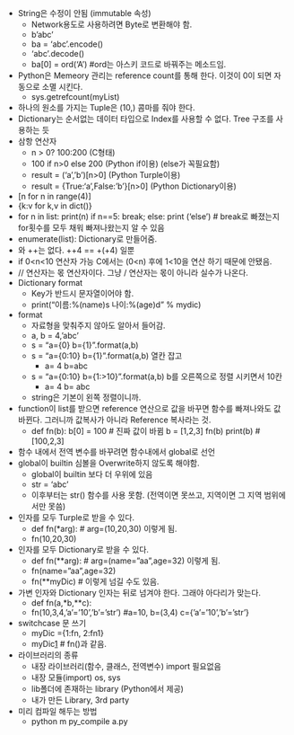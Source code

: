 * String은 수정이 안됨 (immutable 속성)
  * Network용도로 사용하려면 Byte로 변환해야 함.
  * b’abc’
  * ba = ‘abc’.encode()
  * ‘abc’.decode()
  * ba[0] = ord(‘A’) #ord는 아스키 코드로 바꿔주는 메소드임.
* Python은 Memeory 관리는 reference count를 통해 한다. 이것이 0이 되면 자동으로
소멸 시킨다.
  * sys.getrefcount(myList)
* 하나의 원소를 가지는 Tuple은 (10,) 콤마를 줘야 한다.
* Dictionary는 순서없는 데이터 타입으로 Index를 사용할 수 없다. Tree 구조를
사용하는 듯
* 삼항 연산자
  * n > 0? 100:200 (C형태)
  * 100 if n>0 else 200 (Python if이용) (else가 꼭필요함)
  * result = (‘a’,’b’)[n>0] (Python Turple이용)
  * result = {True:‘a’,False:’b’}[n>0] (Python Dictionary이용)
* [n for n in range(4)]
* {k:v for k,v in dict()}
* for n in list:
print(n)
if n==5:
break;
else:
print (‘else’) # break로 빠졌는지 for횟수를 모두 채워 빠져나왔는지 알 수 있음
* enumerate(list): Dictionary로 만들어줌.
* ­­와 ++는 없다. ++4 == +(+4) 일뿐
* if 0<n<10 연산자 가능 C에서는 (0<n) 후에 1<10을 연산 하기 때문에 안됐음.
* // 연산자는 몫 연산자이다. 그냥 / 연산자는 몫이 아니라 실수가 나온다.
* Dictionary format
  * Key가 반드시 문자열이어야 함.
  * print(“이름:%(name)s 나이:%(age)d” % mydic)
* format
  * 자료형을 맞춰주지 않아도 알아서 들어감.
  * a, b = 4,’abc’
  * s = “a={0} b={1}”.format(a,b)
  * s = “a={0:10} b={1}”.format(a,b) 열칸 잡고
    * a= 4 b=abc
  * s = “a={0:10} b={1:>10}”.format(a,b) b를 오른쪽으로 정렬 시키면서 10칸
    * a= 4 b= abc
  * string은 기본이 왼쪽 정렬이니까.
* function이 list를 받으면 reference 연산으로 값을 바꾸면 함수를 빠져나와도 값
바뀐다. 그러니까 값복사가 아니라 Reference 복사라는 것.
  * def fn(b):
b[0] = 100 # 진짜 값이 바뀜
b = [1,2,3]
fn(b)
print(b) # [100,2,3]
* 함수 내에서 전역 변수를 바꾸려면 함수내에서 global로 선언
* global이 builtin 심볼을 Overwrite하지 않도록 해야함.
  * global이 builtin 보다 더 우위에 있음
  * str = ‘abc’
  * 이후부터는 str() 함수를 사용 못함. (전역이면 못쓰고, 지역이면 그 지역
범위에서만 못씀)
* 인자를 모두 Turple로 받을 수 있다.
  * def fn(*arg): # arg=(10,20,30) 이렇게 됨.
  * fn(10,20,30)
* 인자를 모두 Dictionary로 받을 수 있다.
  * def fn(**arg): # arg=(name=”aa”,age=32) 이렇게 됨.
  * fn(name=”aa”,age=32)
  * fn(**myDic) # 이렇게 넘길 수도 있음.
* 가변 인자와 Dictionary 인자는 뒤로 넘겨야 한다. 그래야 아다리가 맞는다.
  * def fn(a,*b,**c):
  * fn(10,3,4,’a’=’10’,’b’=’str’) #a=10, b=(3,4) c={’a’=’10’,’b’=’str’}
* switch­case 문 쓰기
  * myDic ={1:fn, 2:fn1}
  * myDic[1]() # fn()과 같음.
* 라이브러리의 종류
  * 내장 라이브러리(함수, 클래스, 전역변수) import 필요없음
  * 내장 모듈(import) os, sys
  * lib폴더에 존재하는 library (Python에서 제공)
  * 내가 만든 Library, 3rd party
* 미리 컴파일 해두는 방법
  * python ­m py_compile a.py
